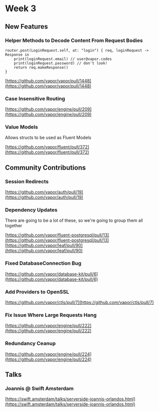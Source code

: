 # Week 3

## New Features
### Helper Methods to Decode Content From Request Bodies
```
router.post(LoginRequest.self, at: "login") { req, loginRequest -> Response in
    print(loginRequest.email) // user@vapor.codes
    print(loginRequest.password) // don't look!
    return req.makeResponse()
}
```

[https://github.com/vapor/vapor/pull/1448](https://github.com/vapor/vapor/pull/1448)

### Case Insensitive Routing

[https://github.com/vapor/engine/pull/209](https://github.com/vapor/engine/pull/209)

### Value Models
Allows structs to be used as Fluent Models

[https://github.com/vapor/fluent/pull/372](https://github.com/vapor/fluent/pull/372)

## Community Contributions
### Session Redirects

[https://github.com/vapor/auth/pull/19](https://github.com/vapor/auth/pull/19)

### Dependency Updates
There are going to be a lot of these, so we're going to group them all together

[https://github.com/vapor/fluent-postgresql/pull/13](https://github.com/vapor/fluent-postgresql/pull/13)  
[https://github.com/vapor/leaf/pull/90](https://github.com/vapor/leaf/pull/90)

### Fixed DatabaseConnection Bug

[https://github.com/vapor/database-kit/pull/6](https://github.com/vapor/database-kit/pull/6)

### Add Providers to OpenSSL

[https://github.com/vapor/ctls/pull/7](https://github.com/vapor/ctls/pull/7)

### Fix Issue Where Large Requests Hang

[https://github.com/vapor/engine/pull/222](https://github.com/vapor/engine/pull/222)

### Redundancy Ceanup

[https://github.com/vapor/engine/pull/224](https://github.com/vapor/engine/pull/224)

## Talks

### Joannis @ Swift Amsterdam

[https://swift.amsterdam/talks/serverside-joannis-orlandos.html](https://swift.amsterdam/talks/serverside-joannis-orlandos.html)
